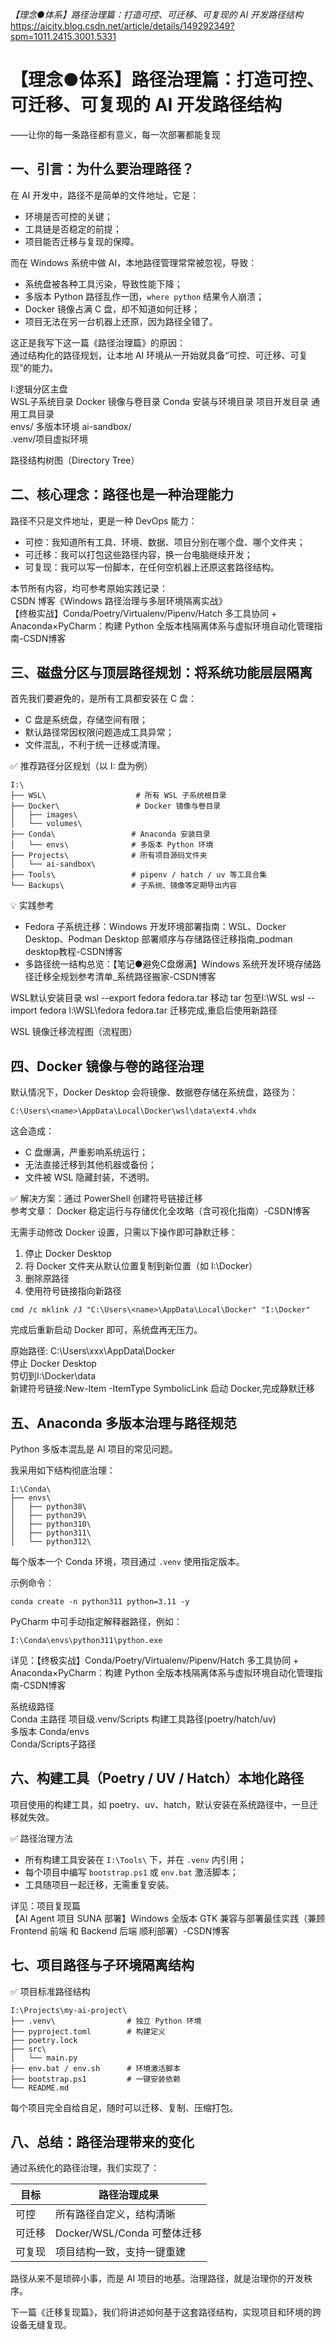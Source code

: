 *【理念●体系】路径治理篇：打造可控、可迁移、可复现的 AI 开发路径结构*
https://aicity.blog.csdn.net/article/details/149292349?spm=1011.2415.3001.5331


# 【理念●体系】路径治理篇：打造可控、可迁移、可复现的 AI 开发路径结构
——让你的每一条路径都有意义，每一次部署都能复现

## 一、引言：为什么要治理路径？
在 AI 开发中，路径不是简单的文件地址，它是：  
- 环境是否可控的关键；  
- 工具链是否稳定的前提；  
- 项目能否迁移与复现的保障。  

而在 Windows 系统中做 AI，本地路径管理常常被忽视，导致：  
- 系统盘被各种工具污染，导致性能下降；  
- 多版本 Python 路径乱作一团，`where python` 结果令人崩溃；  
- Docker 镜像占满 C 盘，却不知道如何迁移；  
- 项目无法在另一台机器上还原，因为路径全错了。  

这正是我写下这一篇《路径治理篇》的原因：  
通过结构化的路径规划，让本地 AI 环境从一开始就具备“可控、可迁移、可复现”的能力。  

I:逻辑分区主盘  
WSL子系统目录 Docker 镜像与卷目录 Conda 安装与环境目录 项目开发目录 通用工具目录  
envs/ 多版本环境 ai-sandbox/  
.venv/项目虚拟环境  

路径结构树图（Directory Tree）

## 二、核心理念：路径也是一种治理能力
路径不只是文件地址，更是一种 DevOps 能力：  
- 可控：我知道所有工具、环境、数据、项目分别在哪个盘、哪个文件夹；  
- 可迁移：我可以打包这些路径内容，换一台电脑继续开发；  
- 可复现：我可以写一份脚本，在任何空机器上还原这套路径结构。  

本节所有内容，均可参考原始实践记录：  
CSDN 博客《Windows 路径治理与多层环境隔离实战》  
【终极实战】Conda/Poetry/Virtualenv/Pipenv/Hatch 多工具协同 + Anaconda×PyCharm：构建 Python 全版本栈隔离体系与虚拟环境自动化管理指南-CSDN博客

## 三、磁盘分区与顶层路径规划：将系统功能层层隔离
首先我们要避免的，是所有工具都安装在 C 盘：  
- C 盘是系统盘，存储空间有限；  
- 默认路径常因权限问题造成工具异常；  
- 文件混乱，不利于统一迁移或清理。  

✅ 推荐路径分区规划（以 I: 盘为例）  
```
I:\
├── WSL\                    # 所有 WSL 子系统根目录
├── Docker\                 # Docker 镜像与卷目录
│   ├── images\
│   └── volumes\
├── Conda\                 # Anaconda 安装目录
│   └── envs\              # 多版本 Python 环境
├── Projects\              # 所有项目源码文件夹
│   └── ai-sandbox\
├── Tools\                 # pipenv / hatch / uv 等工具合集
└── Backups\               # 子系统、镜像等定期导出内容
```

💡 实践参考  
- Fedora 子系统迁移：Windows 开发环境部署指南：WSL、Docker Desktop、Podman Desktop 部署顺序与存储路径迁移指南_podman desktop教程-CSDN博客  
- 多路径统一结构总览：【笔记●避免C盘爆满】Windows 系统开发环境存储路径迁移全规划参考清单_系统路径搬家-CSDN博客  

WSL默认安装目录 wsl --export fedora fedora.tar 移动 tar 包至I:\WSL wsl --import fedora l:\WSL\fedora fedora.tar 迁移完成,重启后使用新路径  

WSL 镜像迁移流程图（流程图）

## 四、Docker 镜像与卷的路径治理
默认情况下，Docker Desktop 会将镜像、数据卷存储在系统盘，路径为：  
```
C:\Users\<name>\AppData\Local\Docker\wsl\data\ext4.vhdx
```

这会造成：  
- C 盘爆满，严重影响系统运行；  
- 无法直接迁移到其他机器或备份；  
- 文件被 WSL 隐藏封装，不透明。  

✅ 解决方案：通过 PowerShell 创建符号链接迁移  
参考文章： Docker 稳定运行与存储优化全攻略（含可视化指南）-CSDN博客  

无需手动修改 Docker 设置，只需以下操作即可静默迁移：  
1. 停止 Docker Desktop  
2. 将 Docker 文件夹从默认位置复制到新位置（如 I:\Docker）  
3. 删除原路径  
4. 使用符号链接指向新路径  

```
cmd /c mklink /J "C:\Users\<name>\AppData\Local\Docker" "I:\Docker"
```

完成后重新启动 Docker 即可，系统盘再无压力。  

原始路径: C:\Users\xxx\AppData\Docker  
停止 Docker Desktop  
剪切到I:\Docker\data  
新建符号链接:New-Item -ItemType SymbolicLink 启动 Docker,完成静默迁移

## 五、Anaconda 多版本治理与路径规范
Python 多版本混乱是 AI 项目的常见问题。  

我采用如下结构彻底治理：  
```
I:\Conda\
├── envs\
│   ├── python38\
│   ├── python39\
│   ├── python310\
│   ├── python311\
│   └── python312\
```

每个版本一个 Conda 环境，项目通过 `.venv` 使用指定版本。  

示例命令：  
```
conda create -n python311 python=3.11 -y
```

PyCharm 中可手动指定解释器路径，例如：  
```
I:\Conda\envs\python311\python.exe
```

详见：【终极实战】Conda/Poetry/Virtualenv/Pipenv/Hatch 多工具协同 + Anaconda×PyCharm：构建 Python 全版本栈隔离体系与虚拟环境自动化管理指南-CSDN博客  

系统级路径  
Conda 主路径 项目级.venv/Scripts 构建工具路径(poetry/hatch/uv)  
多版本 Conda/envs  
Conda/Scripts子路径

## 六、构建工具（Poetry / UV / Hatch）本地化路径
项目使用的构建工具，如 poetry、uv、hatch，默认安装在系统路径中，一旦迁移就失效。  

✅ 路径治理方法  
- 所有构建工具安装在 `I:\Tools\` 下，并在 `.venv` 内引用；  
- 每个项目中编写 `bootstrap.ps1` 或 `env.bat` 激活脚本；  
- 工具随项目一起迁移，无需重复安装。  

详见：项目复现篇  
【AI Agent 项目 SUNA 部署】Windows 全版本 GTK 兼容与部署最佳实践（兼顾 Frontend 前端 和 Backend 后端 顺利部署）-CSDN博客

## 七、项目路径与子环境隔离结构
✅ 项目标准路径结构  
```
I:\Projects\my-ai-project\
├── .venv\                # 独立 Python 环境
├── pyproject.toml        # 构建定义
├── poetry.lock
├── src\
│   └── main.py
├── env.bat / env.sh      # 环境激活脚本
├── bootstrap.ps1         # 一键安装依赖
└── README.md
```

每个项目完全自给自足，随时可以迁移、复制、压缩打包。

## 八、总结：路径治理带来的变化
通过系统化的路径治理，我们实现了：  

| 目标 | 路径治理成果 |
|------|--------------|
| 可控 | 所有路径自定义，结构清晰 |
| 可迁移 | Docker/WSL/Conda 可整体迁移 |
| 可复现 | 项目结构一致，支持一键重建 |

路径从来不是琐碎小事，而是 AI 项目的地基。治理路径，就是治理你的开发秩序。  

下一篇《迁移复现篇》，我们将讲述如何基于这套路径结构，实现项目和环境的跨设备无缝复现。
